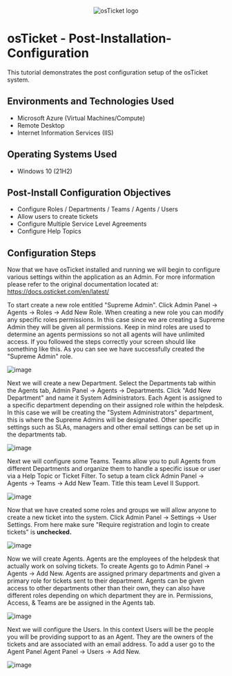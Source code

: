 
<p align="center">
<img src="https://i.imgur.com/Clzj7Xs.png" alt="osTicket logo"/>
</p>

<h1>osTicket - Post-Installation-Configuration</h1>
This tutorial demonstrates the post configuration setup of the osTicket system.<br />


<h2>Environments and Technologies Used</h2>

- Microsoft Azure (Virtual Machines/Compute)
- Remote Desktop
- Internet Information Services (IIS)

<h2>Operating Systems Used </h2>

- Windows 10</b> (21H2)

<h2>Post-Install Configuration Objectives</h2>

- Configure Roles / Departments / Teams / Agents / Users
- Allow users to create tickets
- Configure Multiple Service Level Agreements
- Configure Help Topics

<h2>Configuration Steps</h2>

Now that we have osTicket installed and running we will begin to configure various settings within the application as an Admin. For more information please refer to the original documentation located at: https://docs.osticket.com/en/latest/ 

To start create a new role entitled "Supreme Admin". Click Admin Panel -> Agents -> Roles -> Add New Role. When creating a  new role you can modify any specific roles permissions. In this case since we are creating a Supreme Admin they will be given all permissions. Keep in mind roles are used to determine an agents permissions so not all agents will have unlimited access. If you followed the steps correctly your screen should like something like this. As you can see we have successfully created the "Supreme Admin" role.

![image](https://user-images.githubusercontent.com/111653930/235697675-9476a9ca-2d33-4c3e-b8ec-a4dae7af0d03.png)


Next we will create a new Department. Select the Departments tab within the Agents tab, Admin Panel -> Agents -> Departments. Click "Add New Department" and name it System Administrators. Each Agent is assigned to a specific department depending on their assigned role within the helpdesk. In this case we will be creating the "System Administrators" department, this is where the Supreme Admins will be designated. Other specific settings such as SLAs, managers and other email settings can be set up in the departments tab.

![image](https://user-images.githubusercontent.com/111653930/235701515-b1bffc57-d445-4b89-8881-a3ae1641a43f.png)


Next we will configure some Teams. Teams allow you to pull Agents from different Departments and organize them to handle a specific issue or user via a Help Topic or Ticket Filter. To setup a team click Admin Panel -> Agents -> Teams -> Add New Team. Title this team Level II Support.

![image](https://user-images.githubusercontent.com/111653930/235702794-34024aaa-c3ca-452e-ac1b-f0fa6ef04344.png)



Now that we have created some roles and groups we will allow anyone to create a new ticket into the system. Click Admin Panel -> Settings -> User Settings. From here make sure "Require registration and login to create tickets" is **unchecked.** 

![image](https://user-images.githubusercontent.com/111653930/235704683-ed7b5fb9-7eab-49d7-9300-4fca4019a6a0.png)


Now we will create Agents. Agents are the employees of the helpdesk that actually work on solving tickets. To create Agents go to Admin Panel -> Agents -> Add New. Agents are assigned primary departments and given a primary role for tickets sent to their department. Agents can be given access to other departments other than their own, they can also have different roles depending on which department they are in. Permissions, Access, & Teams are be assigned in the Agents tab.

![image](https://user-images.githubusercontent.com/111653930/235709361-a0416c30-9b54-49b5-84bf-c32718a14956.png)


Next we will configure the Users. In this context Users will be the people you will be providing support to as an Agent. They are the owners of the tickets and are associated with an email address. To add a user go to the Agent Panel Agent Panel -> Users -> Add New. 

![image](https://user-images.githubusercontent.com/111653930/235711014-6a2030b7-ce2b-43d8-b9c4-1ca87e5a3aa8.png)


